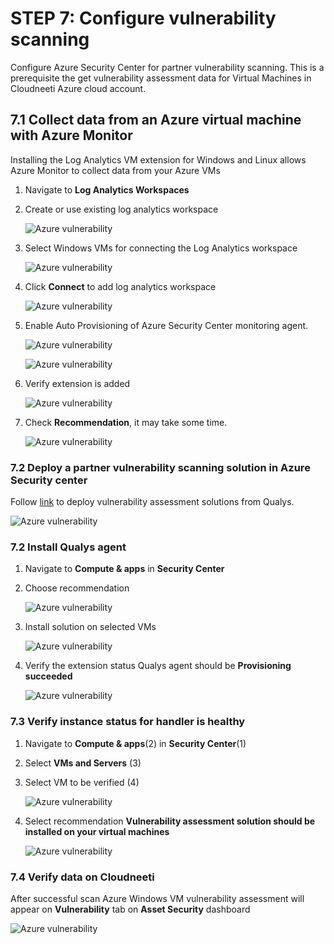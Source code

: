 # STEP 7: Configure vulnerability scanning
Configure Azure Security Center for partner vulnerability scanning. This is a prerequisite the get vulnerability assessment data for Virtual Machines in Cloudneeti Azure cloud account.


## 7.1 Collect data from an Azure virtual machine with Azure Monitor

Installing the Log Analytics VM extension for Windows and Linux allows Azure Monitor to collect data from your Azure VMs

1. Navigate to **Log Analytics Workspaces**

2. Create or use existing log analytics workspace

    ![Azure vulnerability](.././images/vulnerability/log_analytics_workspace.png#thumbnail)

3. Select Windows VMs for connecting the Log Analytics workspace

    ![Azure vulnerability](.././images/vulnerability/workspace_vms.png#thumbnail)

4. Click **Connect** to add log analytics workspace

    ![Azure vulnerability](.././images/vulnerability/workspace_vms_connect.png#thumbnail)

5. Enable Auto Provisioning of Azure Security Center monitoring agent.

    ![Azure vulnerability](.././images/vulnerability/ASC_PricingTier.png#thumbnail)
    
    ![Azure vulnerability](.././images/vulnerability/ASC_AutoProvisioningOn.png#thumbnail)

6. Verify extension is added
    
    ![Azure vulnerability](.././images/vulnerability/ExtenstionMonitor.png#thumbnail)

7. Check **Recommendation**, it may take some time.

    ![Azure vulnerability](.././images/vulnerability/MonitorRecommendation.png#thumbnail)


### 7.2 Deploy a partner vulnerability scanning solution in Azure Security center

Follow [link](https://docs.microsoft.com/en-us/azure/security-center/partner-vulnerability-assessment) to deploy vulnerability assessment solutions from Qualys.

![Azure vulnerability](.././images/vulnerability/security_solution.png#thumbnail)


### 7.2 Install Qualys agent 

1. Navigate to **Compute & apps** in **Security Center** 

2. Choose recommendation 

    ![Azure vulnerability](.././images/vulnerability/SelectRecommendation.png#thumbnail)

3. Install solution on selected VMs

    ![Azure vulnerability](.././images/vulnerability/install_solution.png#thumbnail)

4. Verify the extension status Qualys agent should be **Provisioning succeeded**
    
    ![Azure vulnerability](.././images/vulnerability/extension_verification.png#thumbnail)


### 7.3 Verify instance status for handler is healthy

1. Navigate to **Compute & apps**(2) in **Security Center**(1)

2. Select **VMs and Servers** (3)

3. Select VM to be verified (4)

    ![Azure vulnerability](.././images/vulnerability/ASC_Compute.png#thumbnail)

4. Select recommendation **Vulnerability assessment solution should be installed on your virtual machines**

    ![Azure vulnerability](.././images/vulnerability/ASC_Instance_Passed_Healthy.png#thumbnail)

### 7.4 Verify data on Cloudneeti

After successful scan Azure Windows VM vulnerability assessment will appear on **Vulnerability** tab on **Asset Security** dashboard

![Azure vulnerability](.././images/vulnerability/vulnerabilityTab.png#thumbnail)





    